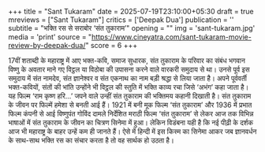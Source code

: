 +++
title = "Sant Tukaram"
date = 2025-07-19T23:10:00+05:30
draft = true
mreviews = ["Sant Tukaram"]
critics = ['Deepak Dua']
publication = ''
subtitle = "भक्ति रस से सराबोर ‘संत तुकाराम’"
opening = ""
img = 'sant-tukaram.jpg'
media = 'print'
source = "https://www.cineyatra.com/sant-tukaram-movie-review-by-deepak-dua/"
score = 6
+++

17वीं शताब्दी के महाराष्ट्र में आए भक्त-कवि, समाज सुधारक, संत तुकाराम के परिवार का संबंध भगवान विष्णु के अवतार माने गए विट्ठल या विठोबा की उपासना करने वाले वारकरी समुदाय से था। उनसे पूर्व इस समुदाय में संत नामदेव, संत ज्ञानेश्वर व संत एकनाथ का नाम बड़ी श्रद्धा से लिया जाता है। अपने पूर्ववर्ती भक्त-कवियों, संतों की भांति उन्होंने भी विट्ठल की स्तुति में भक्ति काव्य रचा जिसे ‘अभंग’ कहा जाता है। यह फिल्म ‘राम कृष्ण हरि…’ जपने वाले उन्हीं संत तुकाराम की भक्तिमय कहानी दिखाती है। संत तुकाराम के जीवन पर फिल्में हमेशा से बनती आई हैं। 1921 में बनी मूक फिल्म ‘संत तुकाराम’ और 1936 में प्रभात फिल्म कंपनी से आई विष्णुपंत गोविंद दामले निर्देशित मराठी फिल्म ‘संत तुकाराम’ से लेकर आज तक विभिन्न भाषाओं में संत तुकाराम के जीवन का चित्रण सिनेमा में हुआ। लेकिन विडंबना यही है कि नई पीढ़ी के दर्शक आज भी महाराष्ट्र के बाहर उन्हें कम ही जानते हैं। ऐसे में हिन्दी में इस किस्म का सिनेमा आकर जब ज्ञानवर्धन के साथ-साथ भक्ति रस का संचार करता है तो वह सार्थक हो उठता है।
